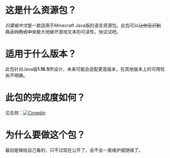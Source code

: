 # 这是什么资源包？
*扫雷艇中文*是一款适用于Minecraft Java版的语言资源包。此包可以~~让你见识到真正的西式中文~~极大地破坏游戏文本的可读性，快试试吧。
# 适用于什么版本？
此包针对Java版**1.16.5**所设计，未来可能会适配更高版本，在其他版本上的可用性尚不明确。
# 此包的完成度如何？
见右侧：[![Crowdin](https://badges.crowdin.net/thebesttranslate/localized.svg)](https://crowdin.com)
# 为什么要做这个包？
最初是做给自己看的，只不过现在公开了，会不会一直维护就随缘了。
